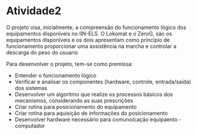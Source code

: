# Atividade2

O projeto visa, inicialmente, a compreensão do funcionamento lógico dos equipamentos disponíveis no IIN-ELS. O Lokomat e o ZeroG, são os equipamentos disponíveis e os dois apresentam como princípio de funcionamento proporcionar uma assistência na marcha e controlar a descarga do peso do usuario

Para desenvolver o projeto, tem-se como premissa:

- Entender o funcionamento lógico
- Verificar e analisar os componentes (hardware, controle, entrada/saída) dos sistemas
- Desenvolver um algoritmo que realize os processos básicos dos mecanismos, considerando as suas prescrições
- Criar rotina para posicionamento do equipamento
- Criar rotina para aquisição de informações do posicionamento
- Desenvolver hardware necessário para comunoicação equipaento - computador
